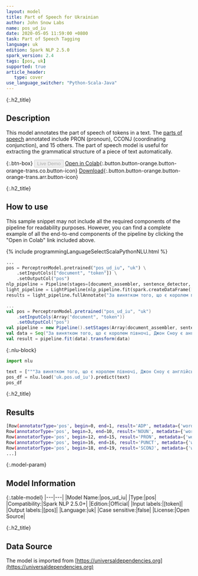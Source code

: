 ```yaml
---
layout: model
title: Part of Speech for Ukrainian
author: John Snow Labs
name: pos_ud_iu
date: 2020-05-05 11:59:00 +0800
task: Part of Speech Tagging
language: uk
edition: Spark NLP 2.5.0
spark_version: 2.4
tags: [pos, uk]
supported: true
article_header:
   type: cover
use_language_switcher: "Python-Scala-Java"
---
```


{:.h2_title}
## Description
This model annotates the part of speech of tokens in a text. The [parts of speech](https://universaldependencies.org/u/pos/) annotated include PRON (pronoun), CCONJ (coordinating conjunction), and 15 others. The part of speech model is useful for extracting the grammatical structure of a piece of text automatically.

{:.btn-box}
<button class="button button-orange" disabled>Live Demo</button>
[Open in Colab](https://githubtocolab.com/JohnSnowLabs/spark-nlp-workshop/blob/2da56c087da53a2fac1d51774d49939e05418e57/tutorials/Certification_Trainings/Public/6.Playground_DataFrames.ipynb){:.button.button-orange.button-orange-trans.co.button-icon}
[Download](https://s3.amazonaws.com/auxdata.johnsnowlabs.com/public/models/pos_ud_iu_uk_2.5.0_2.4_1588668890963.zip){:.button.button-orange.button-orange-trans.arr.button-icon}

{:.h2_title}
## How to use

This sample snippet may not include all the required components of the pipeline for readability purposes. However, you can find a complete example of all the end-to-end components of the pipeline by clicking the "Open in Colab" link included above.
 

<div class="tabs-box" markdown="1">

{% include programmingLanguageSelectScalaPythonNLU.html %}

```python
...
pos = PerceptronModel.pretrained("pos_ud_iu", "uk") \
    .setInputCols(["document", "token"]) \
    .setOutputCol("pos")
nlp_pipeline = Pipeline(stages=[document_assembler, sentence_detector, tokenizer, pos])
light_pipeline = LightPipeline(nlp_pipeline.fit(spark.createDataFrame([['']]).toDF("text")))
results = light_pipeline.fullAnnotate("За винятком того, що є королем півночі, Джон Сноу є англійським лікарем та лідером у розвитку анестезії та медичної гігієни.")
```

```scala
...
val pos = PerceptronModel.pretrained("pos_ud_iu", "uk")
    .setInputCols(Array("document", "token"))
    .setOutputCol("pos")
val pipeline = new Pipeline().setStages(Array(document_assembler, sentence_detector, tokenizer, pos))
val data = Seq("За винятком того, що є королем півночі, Джон Сноу є англійським лікарем та лідером у розвитку анестезії та медичної гігієни.").toDF("text")
val result = pipeline.fit(data).transform(data)
```

{:.nlu-block}
```python
import nlu

text = ["""За винятком того, що є королем півночі, Джон Сноу є англійським лікарем та лідером у розвитку анестезії та медичної гігієни."""]
pos_df = nlu.load('uk.pos.ud_iu').predict(text)
pos_df
```

</div>

{:.h2_title}
## Results

```bash
[Row(annotatorType='pos', begin=0, end=1, result='ADP', metadata={'word': 'За'}),
Row(annotatorType='pos', begin=3, end=10, result='NOUN', metadata={'word': 'винятком'}),
Row(annotatorType='pos', begin=12, end=15, result='PRON', metadata={'word': 'того'}),
Row(annotatorType='pos', begin=16, end=16, result='PUNCT', metadata={'word': ','}),
Row(annotatorType='pos', begin=18, end=19, result='SCONJ', metadata={'word': 'що'}),
...]
```

{:.model-param}
## Model Information

{:.table-model}
|---|---|
|Model Name:|pos_ud_iu|
|Type:|pos|
|Compatibility:|Spark NLP 2.5.0+|
|Edition:|Official|
|Input labels:|[token]|
|Output labels:|[pos]|
|Language:|uk|
|Case sensitive:|false|
|License:|Open Source|

{:.h2_title}
## Data Source
The model is imported from [https://universaldependencies.org](https://universaldependencies.org)